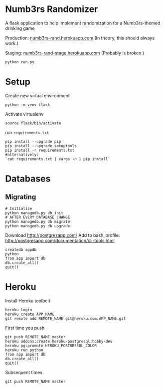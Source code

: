 # Numb3rs Randomizer

A flask application to help implement randomization for a Numb3rs-themed drinking game

Production: [numb3rs-rand.herokuapp.com](http://numb3rs-rand.herokuapp.com/) (In theory, this should always work.)

Staging: [numb3rs-rand-stage.herokuapp.com](http://numb3rs-rand-stage.herokuapp.com/) (Probably is broken.)

```python run.py ```

# Setup 
Create new virtual environment
``` 
python -m venv flask
```
Activate virtualenv
```
source flask/bin/activate
```
run `requirements.txt`
```
pip install --upgrade pip
pip install --upgrade setuptools
pip install -r requirements.txt 
#alternatively: 
`cat requirements.txt | xargs -n 1 pip install`
```

# Databases
## Migrating
```
# Initialize
python managedb.py db init
# AFTER EVERY DATABASE CHANGE
python managedb.py db migrate
python managedb.py db upgrade
```

Download http://postgresapp.com/
Add to bash_profile: http://postgresapp.com/documentation/cli-tools.html
```
createdb appdb
python
from app import db
db.create_all()
quit()
```

# Heroku
Install Heroku toolbelt
```
heroku login
heroku create APP_NAME
git remote add REMOTE_NAME git@heroku.com:APP_NAME.git
```
First time you push
```
git push REMOTE_NAME master
heroku addons:create heroku-postgresql:hobby-dev
heroku pg:promote HEROKU_POSTGRESQL_COLOR
heroku run python
from app import db
db.create_all()
quit()
```
Subsequent times
```
git push REMOTE_NAME master
```

